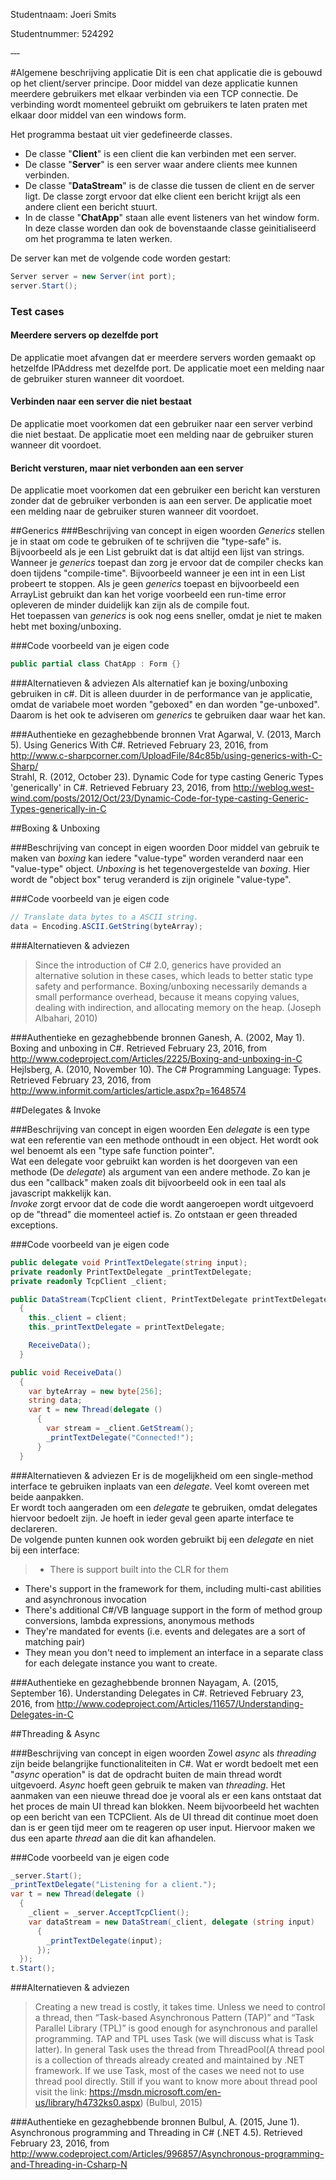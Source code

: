 Studentnaam: Joeri Smits

Studentnummer: 524292

‐‐‐

#Algemene beschrijving applicatie
Dit is een chat applicatie die is gebouwd op het client/server principe. Door middel van deze applicatie kunnen meerdere gebruikers met elkaar verbinden via een TCP connectie. De verbinding wordt momenteel gebruikt om gebruikers te laten praten met elkaar door middel van een windows form.

Het programma bestaat uit vier gedefineerde classes. 
* De classe "**Client**" is een client die kan verbinden met een server.
* De classe "**Server**" is een server waar andere clients mee kunnen verbinden.
* De classe "**DataStream**" is de classe die tussen de client en de server ligt. De classe zorgt ervoor dat elke client een bericht krijgt als een andere client een bericht stuurt.
* In de classe "**ChatApp**" staan alle event listeners van het window form. In deze classe worden dan ook de bovenstaande classe geinitialiseerd om het programma te laten werken.

De server kan met de volgende code worden gestart:
```cs
Server server = new Server(int port);
server.Start();
```

### Test cases
#### Meerdere servers op dezelfde port
De applicatie moet afvangen dat er meerdere servers worden gemaakt op hetzelfde IPAddress met dezelfde port. De applicatie moet een melding naar de gebruiker sturen wanneer dit voordoet.

#### Verbinden naar een server die niet bestaat
De applicatie moet voorkomen dat een gebruiker naar een server verbind die niet bestaat. De applicatie moet een melding naar de gebruiker sturen wanneer dit voordoet.

#### Bericht versturen, maar niet verbonden aan een server
De applicatie moet voorkomen dat een gebruiker een bericht kan versturen zonder dat de gebruiker verbonden is aan een server. De applicatie moet een melding naar de gebruiker sturen wanneer dit voordoet.

##Generics
###Beschrijving van concept in eigen woorden
_Generics_ stellen je in staat om code te gebruiken of te schrijven die "type-safe" is. Bijvoorbeeld als je een List<string> gebruikt dat is dat altijd een lijst van strings.  
Wanneer je _generics_ toepast dan zorg je ervoor dat de compiler checks kan doen tijdens "compile-time". Bijvoorbeeld wanneer je een int in een List<string> probeert te stoppen. Als je geen _generics_ toepast en bijvoorbeeld een ArrayList gebruikt dan kan het vorige voorbeeld een run-time error opleveren de minder duidelijk kan zijn als de compile fout.  
Het toepassen van _generics_ is ook nog eens sneller, omdat je niet te maken hebt met boxing/unboxing.

###Code voorbeeld van je eigen code
```cs
public partial class ChatApp : Form {}
```

###Alternatieven & adviezen
Als alternatief kan je boxing/unboxing gebruiken in c#. Dit is alleen duurder in de performance van je applicatie, omdat de variabele moet worden "geboxed" en dan worden "ge-unboxed". Daarom is het ook te adviseren om _generics_ te gebruiken daar waar het kan.

###Authentieke en gezaghebbende bronnen
Vrat Agarwal, V. (2013, March 5). Using Generics With C#. Retrieved February 23, 2016, from http://www.c-sharpcorner.com/UploadFile/84c85b/using-generics-with-C-Sharp/  
Strahl, R. (2012, October 23). Dynamic Code for type casting Generic Types 'generically' in C#. Retrieved February 23, 2016, from http://weblog.west-wind.com/posts/2012/Oct/23/Dynamic-Code-for-type-casting-Generic-Types-generically-in-C

##Boxing & Unboxing

###Beschrijving van concept in eigen woorden
Door middel van gebruik te maken van _boxing_ kan iedere "value-type" worden veranderd naar een "value-type" object. _Unboxing_ is het tegenovergestelde van _boxing_. Hier wordt de "object box" terug veranderd is zijn originele "value-type".

###Code voorbeeld van je eigen code
```cs
// Translate data bytes to a ASCII string.
data = Encoding.ASCII.GetString(byteArray);
```
###Alternatieven & adviezen
>Since the introduction of C# 2.0, generics have provided an alternative solution in these cases, which leads to better static type safety and performance. Boxing/unboxing necessarily demands a small performance overhead, because it means copying values, dealing with indirection, and allocating memory on the heap. (Joseph Albahari, 2010)

###Authentieke en gezaghebbende bronnen
Ganesh, A. (2002, May 1). Boxing and unboxing in C#. Retrieved February 23, 2016, from http://www.codeproject.com/Articles/2225/Boxing-and-unboxing-in-C  
Hejlsberg, A. (2010, November 10). The C# Programming Language: Types. Retrieved February 23, 2016, from http://www.informit.com/articles/article.aspx?p=1648574

##Delegates & Invoke

###Beschrijving van concept in eigen woorden
Een _delegate_ is een type wat een referentie van een methode onthoudt in een object. Het wordt ook wel benoemt als een "type safe function pointer".  
Wat een delegate voor gebruikt kan worden is het doorgeven van een methode (De _delegate_) als argument van een andere methode. Zo kan je dus een "callback" maken zoals dit bijvoorbeeld ook in een taal als javascript makkelijk kan.  
_Invoke_ zorgt ervoor dat de code die wordt aangeroepen wordt uitgevoerd op de "thread" die momenteel actief is. Zo ontstaan er geen threaded exceptions.

###Code voorbeeld van je eigen code
```cs
public delegate void PrintTextDelegate(string input);
private readonly PrintTextDelegate _printTextDelegate;
private readonly TcpClient _client;

public DataStream(TcpClient client, PrintTextDelegate printTextDelegate)
  {
    this._client = client;
    this._printTextDelegate = printTextDelegate;

    ReceiveData();
  }

public void ReceiveData()
  {
    var byteArray = new byte[256];
    string data;
    var t = new Thread(delegate ()
      {
        var stream = _client.GetStream();
        _printTextDelegate("Connected!");
      }
  }
```

###Alternatieven & adviezen
Er is de mogelijkheid om een single-method interface te gebruiken inplaats van een _delegate_. Veel komt overeen met beide aanpakken.  
Er wordt toch aangeraden om een _delegate_ te gebruiken, omdat delegates hiervoor bedoelt zijn. Je hoeft in ieder geval geen aparte interface te declareren.  
De volgende punten kunnen ook worden gebruikt bij een _delegate_ en niet bij een interface:
>* There is support built into the CLR for them
* There's support in the framework for them, including multi-cast abilities and asynchronous invocation
* There's additional C#/VB language support in the form of method group conversions, lambda expressions, anonymous methods
* They're mandated for events (i.e. events and delegates are a sort of matching pair)
* They mean you don't need to implement an interface in a separate class for each delegate instance you want to create.

###Authentieke en gezaghebbende bronnen
Nayagam, A. (2015, September 16). Understanding Delegates in C#. Retrieved February 23, 2016, from http://www.codeproject.com/Articles/11657/Understanding-Delegates-in-C

##Threading & Async

###Beschrijving van concept in eigen woorden
Zowel _async_ als _threading_ zijn beide belangrijke functionaliteiten in C#. Wat er wordt bedoelt met een "_async_ operation" is dat de opdracht buiten de main thread wordt uitgevoerd. _Async_ hoeft geen gebruik te maken van _threading_.
Het aanmaken van een nieuwe thread doe je vooral als er een kans ontstaat dat het proces de main UI thread kan blokken. Neem bijvoorbeeld het wachten op een bericht van een TCPClient. Als de UI thread dit continue moet doen dan is er geen tijd meer om te reageren op user input. Hiervoor maken we dus een aparte _thread_ aan die dit kan afhandelen.

###Code voorbeeld van je eigen code
```cs
_server.Start();
_printTextDelegate("Listening for a client.");
var t = new Thread(delegate ()
  {
    _client = _server.AcceptTcpClient();
    var dataStream = new DataStream(_client, delegate (string input)
      {
        _printTextDelegate(input);
      });
  });
t.Start();
```

###Alternatieven & adviezen
>Creating a new tread is costly, it takes time. Unless we need to control a thread, then “Task-based Asynchronous Pattern (TAP)” and “Task Parallel Library (TPL)” is good enough for asynchronous and parallel programming. TAP and TPL uses Task (we will discuss what is Task latter). In general Task uses the thread from ThreadPool(A thread pool is a collection of threads already created and maintained by .NET framework. If we use Task, most of the cases we need not to use thread pool directly. Still if you want to know more about thread pool visit the link: https://msdn.microsoft.com/en-us/library/h4732ks0.aspx) (Bulbul, 2015)

###Authentieke en gezaghebbende bronnen
Bulbul, A. (2015, June 1). Asynchronous programming and Threading in C# (.NET 4.5). Retrieved February 23, 2016, from http://www.codeproject.com/Articles/996857/Asynchronous-programming-and-Threading-in-Csharp-N
